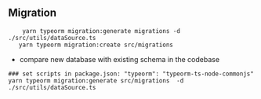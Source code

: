 ## Migration

```
    yarn typeorm migration:generate migrations -d ./src/utils/dataSource.ts
   yarn typeorm migration:create src/migrations
```

-   compare new database with existing schema in the codebase

```
### set scripts in package.json: "typeorm": "typeorm-ts-node-commonjs"
yarn typeorm migration:generate src/migrations  -d ./src/utils/dataSource.ts
```
